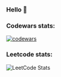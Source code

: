 ### Hello 👋

### Codewars stats:
[![codewars](https://www.codewars.com/users/Kolgotki/badges/large)](https://www.codewars.com/users/Kolgotki)
### Leetcode stats:
![LeetCode Stats](https://leetcard.jacoblin.cool/Kobatoha?theme=dark&font=Jura)

